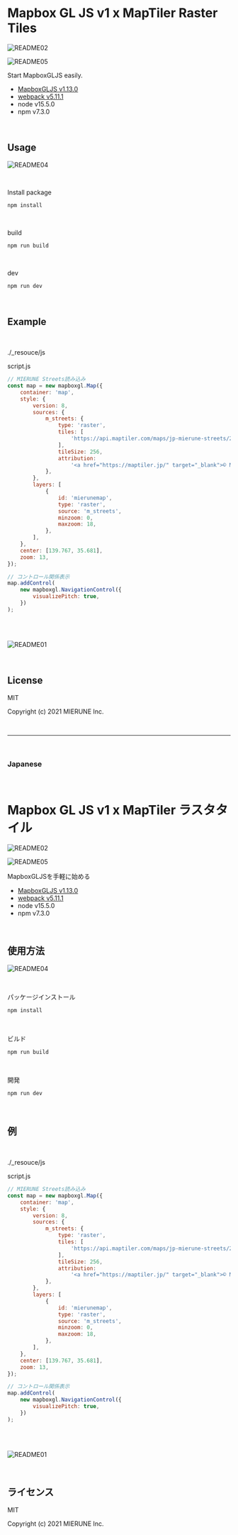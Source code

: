 # Mapbox GL JS v1 x MapTiler Raster Tiles

![README02](img/README02.png)

![README05](img/README05.png)

Start MapboxGLJS easily.  
- [MapboxGLJS v1.13.0](https://www.mapbox.com/mapbox-gl-js/api) 
- [webpack v5.11.1](https://webpack.js.org)  
- node v15.5.0
- npm v7.3.0

<br>

## Usage

![README04](img/README04.png)

<br>

Install package
```bash
npm install
```

<br>

build
```bash
npm run build
```

<br>

dev
```bash
npm run dev
```

<br>

## Example

<br>

./_resouce/js

script.js
```javascript
// MIERUNE Streets読み込み
const map = new mapboxgl.Map({
    container: 'map',
    style: {
        version: 8,
        sources: {
            m_streets: {
                type: 'raster',
                tiles: [
                    'https://api.maptiler.com/maps/jp-mierune-streets/256/{z}/{x}/{y}.png?key=[APIキー]',
                ],
                tileSize: 256,
                attribution:
                    '<a href="https://maptiler.jp/" target="_blank">© MIERUNE</a> <a href="https://www.maptiler.com/copyright/" target="_blank">© MapTiler</a> <a href="https://www.openstreetmap.org/copyright" target="_blank">© OpenStreetMap contributors</a>',
            },
        },
        layers: [
            {
                id: 'mierunemap',
                type: 'raster',
                source: 'm_streets',
                minzoom: 0,
                maxzoom: 18,
            },
        ],
    },
    center: [139.767, 35.681],
    zoom: 13,
});

// コントロール関係表示
map.addControl(
    new mapboxgl.NavigationControl({
        visualizePitch: true,
    })
);
```

<br>
<br>

![README01](img/README01.png)

<br>

## License
MIT

Copyright (c) 2021 MIERUNE Inc.

<br>

---

<br>

### Japanese

<br>

# Mapbox GL JS v1 x MapTiler ラスタタイル

![README02](img/README02.png)

![README05](img/README05.png)

MapboxGLJSを手軽に始める
- [MapboxGLJS v1.13.0](https://www.mapbox.com/mapbox-gl-js/api) 
- [webpack v5.11.1](https://webpack.js.org)  
- node v15.5.0
- npm v7.3.0

<br>

##  使用方法

![README04](img/README04.png)

<br>

パッケージインストール

```bash
npm install
```

<br>

ビルド

```bash
npm run build
```

<br>

開発

```bash
npm run dev
```

<br>

## 例

<br>

./_resouce/js

script.js
```javascript
// MIERUNE Streets読み込み
const map = new mapboxgl.Map({
    container: 'map',
    style: {
        version: 8,
        sources: {
            m_streets: {
                type: 'raster',
                tiles: [
                    'https://api.maptiler.com/maps/jp-mierune-streets/256/{z}/{x}/{y}.png?key=[APIキー]',
                ],
                tileSize: 256,
                attribution:
                    '<a href="https://maptiler.jp/" target="_blank">© MIERUNE</a> <a href="https://www.maptiler.com/copyright/" target="_blank">© MapTiler</a> <a href="https://www.openstreetmap.org/copyright" target="_blank">© OpenStreetMap contributors</a>',
            },
        },
        layers: [
            {
                id: 'mierunemap',
                type: 'raster',
                source: 'm_streets',
                minzoom: 0,
                maxzoom: 18,
            },
        ],
    },
    center: [139.767, 35.681],
    zoom: 13,
});

// コントロール関係表示
map.addControl(
    new mapboxgl.NavigationControl({
        visualizePitch: true,
    })
);
```

<br>
<br>

![README01](img/README01.png)

<br>

## ライセンス
MIT

Copyright (c) 2021 MIERUNE Inc.

<br>
